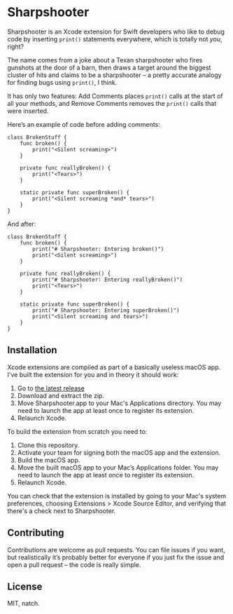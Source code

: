 # Sharpshooter

Sharpshooter is an Xcode extension for Swift developers who like to debug code by inserting `print()` statements everywhere, which is totally not *you*, right?

The name comes from a joke about a Texan sharpshooter who fires  gunshots at the door of a barn, then draws a target around the biggest cluster of hits and claims to be a sharpshooter – a pretty accurate analogy for finding bugs using `print()`, I think.

It has only two features: Add Comments places `print()` calls at the start of all your methods, and Remove Comments removes the `print()` calls that were inserted.

Here’s an example of code before adding comments:

    class BrokenStuff {
        func broken() {
            print("<Silent screaming>")
        }
    
        private func reallyBroken() {
            print("<Tears>")
        }
    
        static private func superBroken() {
            print("<Silent screaming *and* tears>")
        }
    }

And after:

    class BrokenStuff {
        func broken() {
            print("# Sharpshooter: Entering broken()")
            print("<Silent screaming>")
        }
    
        private func reallyBroken() {
            print("# Sharpshooter: Entering reallyBroken()")
            print("<Tears>")
        }
    
        static private func superBroken() {
            print("# Sharpshooter: Entering superBroken()")
            print("<Silent screaming and tears>")
        }
    }

## Installation

Xcode extensions are compiled as part of a basically useless macOS app. I've built the extension for you and in theory it should work:

1. Go to [the latest release](https://github.com/twostraws/Sharpshooter/releases/latest)
2. Download and extract the zip.
3. Move Sharpshooter.app to your Mac's Applications directory. You may need to launch the app at least once to register its extension.
4. Relaunch Xcode.

To build the extension from scratch you need to:

1. Clone this repository.
2. Activate your team for signing both the macOS app and the extension.
3. Build the macOS app.
4. Move the built macOS app to your Mac’s Applications folder. You may need to launch the app at least once to register its extension.
5. Relaunch Xcode.

You can check that the extension is installed by going to your Mac's system preferences, choosing Extensions > Xcode Source Editor, and verifying that there's a check next to Sharpshooter.

## Contributing

Contributions are welcome as pull requests. You can file issues if you want, but realistically it’s probably better for everyone if you just fix the issue and open a pull request – the code is really simple.

## License

MIT, natch.
